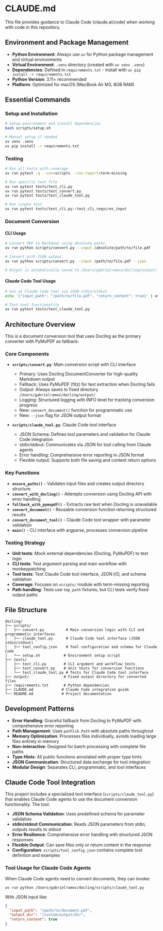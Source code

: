 # CLAUDE.md

This file provides guidance to Claude Code (claude.ai/code) when working with code in this repository.

## Environment and Package Management

- **Python Environment**: Always use `uv` for Python package management and virtual environments
- **Virtual Environment**: `.venv` directory (created with `uv venv .venv`)
- **Dependencies**: Defined in `requirements.txt` - install with `uv pip install -r requirements.txt`
- **Python Version**: 3.11+ recommended
- **Platform**: Optimized for macOS (MacBook Air M3, 8GB RAM)

## Essential Commands

### Setup and Installation
```bash
# Setup environment and install dependencies
bash scripts/setup.sh

# Manual setup if needed
uv venv .venv
uv pip install -r requirements.txt
```

### Testing
```bash
# Run all tests with coverage
uv run pytest -q --cov=scripts --cov-report=term-missing

# Run specific test file
uv run pytest tests/test_cli.py
uv run pytest tests/test_convert.py
uv run pytest tests/test_claude_tool.py

# Run single test
uv run pytest tests/test_cli.py::test_cli_requires_input
```

### Document Conversion

#### CLI Usage
```bash
# Convert PDF to Markdown using absolute paths
uv run python scripts/convert.py --input /absolute/path/to/file.pdf

# Convert with JSON output
uv run python scripts/convert.py --input /path/to/file.pdf --json

# Output is automatically saved to /Users/gabrielramos/docling/output/
```

#### Claude Code Tool Usage
```bash
# Use as Claude Code tool via JSON stdin/stdout
echo '{"input_path": "/path/to/file.pdf", "return_content": true}' | uv run python scripts/claude_tool.py

# Test tool functionality
uv run pytest tests/test_claude_tool.py
```

## Architecture Overview

This is a document conversion tool that uses Docling as the primary converter with PyMuPDF as fallback:

### Core Components

- **`scripts/convert.py`**: Main conversion script with CLI interface
  - Primary: Uses Docling DocumentConverter for high-quality Markdown output  
  - Fallback: Uses PyMuPDF (fitz) for text extraction when Docling fails
  - Output: Always saves to fixed directory `/Users/gabrielramos/docling/output/`
  - Logging: Structured logging with INFO level for tracking conversion progress
  - New: `convert_document()` function for programmatic use
  - New: `--json` flag for JSON output format

- **`scripts/claude_tool.py`**: Claude Code tool interface
  - JSON Schema: Defines tool parameters and validation for Claude Code integration
  - stdin/stdout: Communicates via JSON for tool calling from Claude agents
  - Error handling: Comprehensive error reporting in JSON format
  - Flexible output: Supports both file saving and content return options

### Key Functions

- **`ensure_paths()`** - Validates input files and creates output directory structure
- **`convert_with_docling()`** - Attempts conversion using Docling API with error handling
- **`fallback_with_pymupdf()`** - Extracts raw text when Docling is unavailable
- **`convert_document()`** - Reusable conversion function returning structured results
- **`convert_document_tool()`** - Claude Code tool wrapper with parameter validation
- **`main()`** - CLI interface with argparse, processes conversion pipeline

### Testing Strategy

- **Unit tests**: Mock external dependencies (Docling, PyMuPDF) to test logic
- **CLI tests**: Test argument parsing and main workflow with monkeypatching
- **Tool tests**: Test Claude Code tool interface, JSON I/O, and schema validation
- **Coverage**: Focuses on `scripts/` module with term-missing reporting
- **Path handling**: Tests use `tmp_path` fixtures, but CLI tests verify fixed output paths

## File Structure

```
docling/
├── scripts/
│   ├── convert.py          # Main conversion logic with CLI and programmatic interfaces
│   ├── claude_tool.py      # Claude Code tool interface (JSON stdin/stdout)
│   ├── tool_config.json    # Tool configuration and schema for Claude Code
│   └── setup.sh           # Environment setup script
├── tests/
│   ├── test_cli.py        # CLI argument and workflow tests  
│   ├── test_convert.py    # Unit tests for conversion functions
│   └── test_claude_tool.py # Tests for Claude Code tool interface
├── output/                # Fixed output directory for converted files
├── requirements.txt       # Python dependencies
├── CLAUDE.md             # Claude Code integration guide
└── README.md             # Project documentation
```

## Development Patterns

- **Error Handling**: Graceful fallback from Docling to PyMuPDF with comprehensive error reporting
- **Path Management**: Uses `pathlib.Path` with absolute paths throughout
- **Memory Optimization**: Processes files individually, avoids loading large files entirely in memory
- **Non-interactive**: Designed for batch processing with complete file paths
- **Type Hints**: All public functions annotated with proper type hints
- **JSON Communication**: Structured data exchange for tool integration
- **Modular Design**: Separates CLI, programmatic, and tool interfaces

## Claude Code Tool Integration

This project includes a specialized tool interface (`scripts/claude_tool.py`) that enables Claude Code agents to use the document conversion functionality. The tool:

- **JSON Schema Validation**: Uses predefined schema for parameter validation
- **stdin/stdout Communication**: Reads JSON parameters from stdin, outputs results to stdout  
- **Error Resilience**: Comprehensive error handling with structured JSON responses
- **Flexible Output**: Can save files only or return content in the response
- **Configuration**: `scripts/tool_config.json` contains complete tool definition and examples

### Tool Usage for Claude Code Agents

When Claude Code agents need to convert documents, they can invoke:
```bash
uv run python /Users/gabrielramos/docling/scripts/claude_tool.py
```

With JSON input like:
```json
{
  "input_path": "/path/to/document.pdf",
  "output_dir": "/custom/output/dir", 
  "return_content": true
}
```